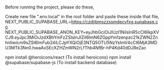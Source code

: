 Before running the project, please do these,

Create new file ".env.local" in the root folder and paste these inside that file,
NEXT_PUBLIC_SUPABASE_URL=https://czdjibmszzssmdecvfxg.supabase.co
NEXT_PUBLIC_SUPABASE_ANON_KEY=eyJhbGciOiJIUzI1NiIsInR5cCI6IkpXVCJ9.eyJpc3MiOiJzdXBhYmFzZSIsInJlZiI6ImN6ZGppYm1zenpzc21kZWN2ZnhnIiwicm9sZSI6ImFub24iLCJpYXQiOjE3NTQ5OTU5NzYsImV4cCI6MjA3MDU3MTk3Nn0.hwaAxSEcXZHZmWN2rLfThb4NfBr-hP4Kd40dDJReZac

npm install @heroicons/react       (To install heroicons)
npm install @supabase/supabase-js   (To install backend database)

